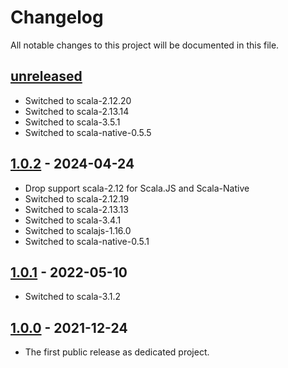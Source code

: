 # Changelog

All notable changes to this project will be documented in this file.

## [unreleased]
- Switched to scala-2.12.20
- Switched to scala-2.13.14
- Switched to scala-3.5.1
- Switched to scala-native-0.5.5

## [1.0.2] - 2024-04-24
- Drop support scala-2.12 for Scala.JS and Scala-Native
- Switched to scala-2.12.19
- Switched to scala-2.13.13
- Switched to scala-3.4.1
- Switched to scalajs-1.16.0
- Switched to scala-native-0.5.1

## [1.0.1] - 2022-05-10
- Switched to scala-3.1.2

## [1.0.0] - 2021-12-24
- The first public release as dedicated project.

[unreleased]: https://github.com/kcrypt/scala-sha/compare/v1.0.2...HEAD
[1.0.2]: https://github.com/kcrypt/scala-sha/compare/v1.0.1...v1.0.2
[1.0.1]: https://github.com/kcrypt/scala-sha/compare/v1.0.0...v1.0.1
[1.0.0]: https://github.com/kcrypt/scala-sha/releases/tag/v1.0.0
